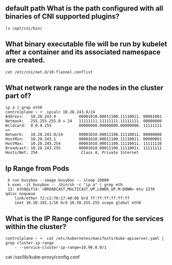 ## default path What is the path configured with all binaries of CNI supported plugins?
`ls /opt/cni/bin/`


## What binary executable file will be run by kubelet after a container and its associated namespace are created.
`cat /etc/cni/net.d/10-flannel.conflist `

## What network range are the nodes in the cluster part of?
```
ip a | grep eth0
controlplane ~ ➜  ipcalc 10.28.243.9/24
Address:   10.28.243.9          00001010.00011100.11110011. 00001001
Netmask:   255.255.255.0 = 24   11111111.11111111.11111111. 00000000
Wildcard:  0.0.0.255            00000000.00000000.00000000. 11111111
=>
Network:   10.28.243.0/24       00001010.00011100.11110011. 00000000
HostMin:   10.28.243.1          00001010.00011100.11110011. 00000001
HostMax:   10.28.243.254        00001010.00011100.11110011. 11111110
Broadcast: 10.28.243.255        00001010.00011100.11110011. 11111111
Hosts/Net: 254                   Class A, Private Internet
```

## Ip Range from Pods
```
 k run busybox --image busybox -- sleep 20000
 k exec -it busybox -- /bin/sh -c "ip a" | grep eth
 13: eth0@if14: <BROADCAST,MULTICAST,UP,LOWER_UP,M-DOWN> mtu 1376 qdisc noqueue 
    link/ether 72:c2:70:17:40:0b brd ff:ff:ff:ff:ff:ff
    inet 10.50.192.1/16 brd 10.50.255.255 scope global eth0
```

## What is the IP Range configured for the services within the cluster?
```
controlplane ~ ➜  cat /etc/kubernetes/manifests/kube-apiserver.yaml | grep cluster-ip-range
    - --service-cluster-ip-range=10.96.0.0/1
```
cat /var/lib/kube-proxy/config.conf
